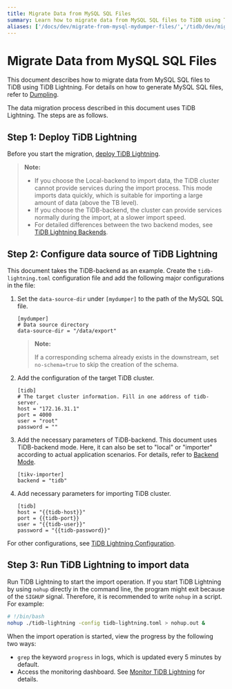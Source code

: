 ```yaml
---
title: Migrate Data from MySQL SQL Files
summary: Learn how to migrate data from MySQL SQL files to TiDB using TiDB Lightning.
aliases: ['/docs/dev/migrate-from-mysql-mydumper-files/','/tidb/dev/migrate-from-mysql-mydumper-files/']
---
```


# Migrate Data from MySQL SQL Files

This document describes how to migrate data from MySQL SQL files to TiDB using TiDB Lightning. For details on how to generate MySQL SQL files, refer to [Dumpling](/dumpling-overview.md).

The data migration process described in this document uses TiDB Lightning. The steps are as follows.

## Step 1: Deploy TiDB Lightning

Before you start the migration, [deploy TiDB Lightning](/tidb-lightning/deploy-tidb-lightning.md).

> **Note:**
>
> - If you choose the Local-backend to import data, the TiDB cluster cannot provide services during the import process. This mode imports data quickly, which is suitable for importing a large amount of data (above the TB level).
> - If you choose the TiDB-backend, the cluster can provide services normally during the import, at a slower import speed.
> - For detailed differences between the two backend modes, see [TiDB Lightning Backends](/tidb-lightning/tidb-lightning-backends.md).

## Step 2: Configure data source of TiDB Lightning

This document takes the TiDB-backend as an example. Create the `tidb-lightning.toml` configuration file and add the following major configurations in the file:

1. Set the `data-source-dir` under `[mydumper]` to the path of the MySQL SQL file.

    ```
    [mydumper]
    # Data source directory
    data-source-dir = "/data/export"
    ```

    > **Note:**
    >
    > If a corresponding schema already exists in the downstream, set `no-schema=true` to skip the creation of the schema.

2. Add the configuration of the target TiDB cluster.

    ```
    [tidb]
    # The target cluster information. Fill in one address of tidb-server.
    host = "172.16.31.1"
    port = 4000
    user = "root"
    password = ""
    ```

3. Add the necessary parameters of TiDB-backend. This document uses TiDB-backend mode. Here, it can also be set to "local" or "importer" according to actual application scenarios. For details, refer to [Backend Mode](/tidb-lightning/tidb-lightning-backends.md).

    ```
    [tikv-importer]
    backend = "tidb"
    ```

4. Add necessary parameters for importing TiDB cluster.

    ```
    [tidb]
    host = "{{tidb-host}}"
    port = {{tidb-port}}
    user = "{{tidb-user}}"
    password = "{{tidb-password}}"
    ```

For other configurations, see [TiDB Lightning Configuration](/tidb-lightning/tidb-lightning-configuration.md).

## Step 3: Run TiDB Lightning to import data

Run TiDB Lightning to start the import operation. If you start TiDB Lightning by using `nohup` directly in the command line, the program might exit because of the `SIGHUP` signal. Therefore, it is recommended to write `nohup` in a script. For example:

```bash
# !/bin/bash
nohup ./tidb-lightning -config tidb-lightning.toml > nohup.out &
```

When the import operation is started, view the progress by the following two ways:

- `grep` the keyword `progress` in logs, which is updated every 5 minutes by default.
- Access the monitoring dashboard. See [Monitor TiDB Lightning](/tidb-lightning/monitor-tidb-lightning.md) for details.
